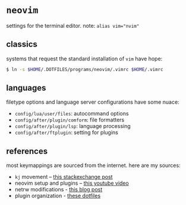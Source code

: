 # `neovim`

settings for the terminal editor. note: `alias vim="nvim"`

## classics

systems that request the standard installation of `vim` have hope:

```sh
$ ln -s $HOME/.DOTFILES/programs/neovim/.vimrc $HOME/.vimrc
```

## languages

filetype options and language server configurations have some nuace:

- `config/lua/user/files`: autocommand options
- `config/after/plugin/comform`: file formatters
- `config/after/plugin/lsp`: language processing
- `config/after/ftplugin`: setting for plugins

## references

most keymappings are sourced from the internet. here are my sources:

- `kj` movement – [this stackexchange post](https://vi.stackexchange.com/a/18081)
- neovim setup and plugins – [this youtube video](https://youtu.be/w7i4amO_zaE)
- netrw modifications - [this blog post](https://vonheikemen.github.io/devlog/tools/using-netrw-vim-builtin-file-explorer/)
- plugin organization - [these dotfiles](https://github.com/caarlos0/dotfiles/blob/main/modules/neovim/default.nix)
